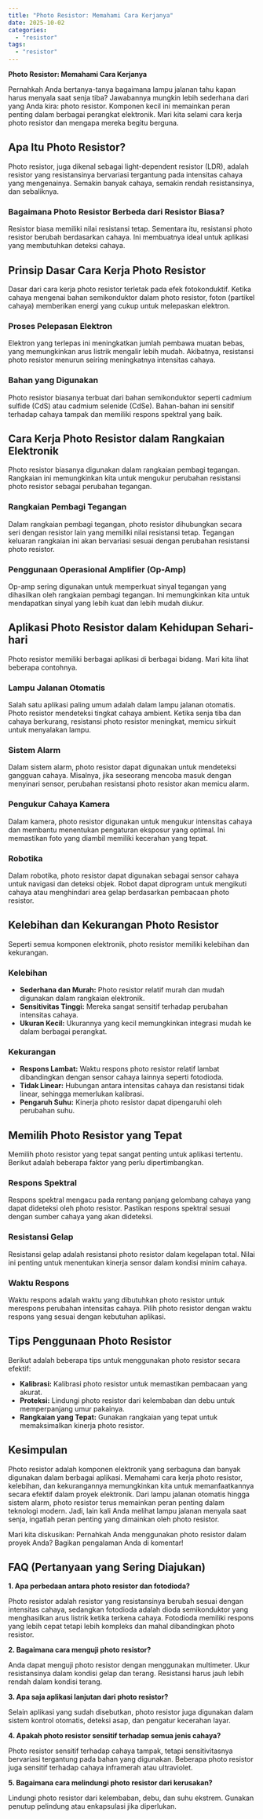 ```yaml
---
title: "Photo Resistor: Memahami Cara Kerjanya"
date: 2025-10-02
categories: 
  - "resistor"
tags: 
  - "resistor"
---
```


**Photo Resistor: Memahami Cara Kerjanya**

Pernahkah Anda bertanya-tanya bagaimana lampu jalanan tahu kapan harus menyala saat senja tiba? Jawabannya mungkin lebih sederhana dari yang Anda kira: photo resistor. Komponen kecil ini memainkan peran penting dalam berbagai perangkat elektronik. Mari kita selami cara kerja photo resistor dan mengapa mereka begitu berguna.

## Apa Itu Photo Resistor?

Photo resistor, juga dikenal sebagai light-dependent resistor (LDR), adalah resistor yang resistansinya bervariasi tergantung pada intensitas cahaya yang mengenainya. Semakin banyak cahaya, semakin rendah resistansinya, dan sebaliknya.

### Bagaimana Photo Resistor Berbeda dari Resistor Biasa?

Resistor biasa memiliki nilai resistansi tetap. Sementara itu, resistansi photo resistor berubah berdasarkan cahaya. Ini membuatnya ideal untuk aplikasi yang membutuhkan deteksi cahaya.

## Prinsip Dasar Cara Kerja Photo Resistor

Dasar dari cara kerja photo resistor terletak pada efek fotokonduktif. Ketika cahaya mengenai bahan semikonduktor dalam photo resistor, foton (partikel cahaya) memberikan energi yang cukup untuk melepaskan elektron.

### Proses Pelepasan Elektron

Elektron yang terlepas ini meningkatkan jumlah pembawa muatan bebas, yang memungkinkan arus listrik mengalir lebih mudah. Akibatnya, resistansi photo resistor menurun seiring meningkatnya intensitas cahaya.

### Bahan yang Digunakan

Photo resistor biasanya terbuat dari bahan semikonduktor seperti cadmium sulfide (CdS) atau cadmium selenide (CdSe). Bahan-bahan ini sensitif terhadap cahaya tampak dan memiliki respons spektral yang baik.

## Cara Kerja Photo Resistor dalam Rangkaian Elektronik

Photo resistor biasanya digunakan dalam rangkaian pembagi tegangan. Rangkaian ini memungkinkan kita untuk mengukur perubahan resistansi photo resistor sebagai perubahan tegangan.

### Rangkaian Pembagi Tegangan

Dalam rangkaian pembagi tegangan, photo resistor dihubungkan secara seri dengan resistor lain yang memiliki nilai resistansi tetap. Tegangan keluaran rangkaian ini akan bervariasi sesuai dengan perubahan resistansi photo resistor.

### Penggunaan Operasional Amplifier (Op-Amp)

Op-amp sering digunakan untuk memperkuat sinyal tegangan yang dihasilkan oleh rangkaian pembagi tegangan. Ini memungkinkan kita untuk mendapatkan sinyal yang lebih kuat dan lebih mudah diukur.

## Aplikasi Photo Resistor dalam Kehidupan Sehari-hari

Photo resistor memiliki berbagai aplikasi di berbagai bidang. Mari kita lihat beberapa contohnya.

### Lampu Jalanan Otomatis

Salah satu aplikasi paling umum adalah dalam lampu jalanan otomatis. Photo resistor mendeteksi tingkat cahaya ambient. Ketika senja tiba dan cahaya berkurang, resistansi photo resistor meningkat, memicu sirkuit untuk menyalakan lampu.

### Sistem Alarm

Dalam sistem alarm, photo resistor dapat digunakan untuk mendeteksi gangguan cahaya. Misalnya, jika seseorang mencoba masuk dengan menyinari sensor, perubahan resistansi photo resistor akan memicu alarm.

### Pengukur Cahaya Kamera

Dalam kamera, photo resistor digunakan untuk mengukur intensitas cahaya dan membantu menentukan pengaturan eksposur yang optimal. Ini memastikan foto yang diambil memiliki kecerahan yang tepat.

### Robotika

Dalam robotika, photo resistor dapat digunakan sebagai sensor cahaya untuk navigasi dan deteksi objek. Robot dapat diprogram untuk mengikuti cahaya atau menghindari area gelap berdasarkan pembacaan photo resistor.

## Kelebihan dan Kekurangan Photo Resistor

Seperti semua komponen elektronik, photo resistor memiliki kelebihan dan kekurangan.

### Kelebihan

- **Sederhana dan Murah:** Photo resistor relatif murah dan mudah digunakan dalam rangkaian elektronik.
- **Sensitivitas Tinggi:** Mereka sangat sensitif terhadap perubahan intensitas cahaya.
- **Ukuran Kecil:** Ukurannya yang kecil memungkinkan integrasi mudah ke dalam berbagai perangkat.

### Kekurangan

- **Respons Lambat:** Waktu respons photo resistor relatif lambat dibandingkan dengan sensor cahaya lainnya seperti fotodioda.
- **Tidak Linear:** Hubungan antara intensitas cahaya dan resistansi tidak linear, sehingga memerlukan kalibrasi.
- **Pengaruh Suhu:** Kinerja photo resistor dapat dipengaruhi oleh perubahan suhu.

## Memilih Photo Resistor yang Tepat

Memilih photo resistor yang tepat sangat penting untuk aplikasi tertentu. Berikut adalah beberapa faktor yang perlu dipertimbangkan.

### Respons Spektral

Respons spektral mengacu pada rentang panjang gelombang cahaya yang dapat dideteksi oleh photo resistor. Pastikan respons spektral sesuai dengan sumber cahaya yang akan dideteksi.

### Resistansi Gelap

Resistansi gelap adalah resistansi photo resistor dalam kegelapan total. Nilai ini penting untuk menentukan kinerja sensor dalam kondisi minim cahaya.

### Waktu Respons

Waktu respons adalah waktu yang dibutuhkan photo resistor untuk merespons perubahan intensitas cahaya. Pilih photo resistor dengan waktu respons yang sesuai dengan kebutuhan aplikasi.

## Tips Penggunaan Photo Resistor

Berikut adalah beberapa tips untuk menggunakan photo resistor secara efektif:

- **Kalibrasi:** Kalibrasi photo resistor untuk memastikan pembacaan yang akurat.
- **Proteksi:** Lindungi photo resistor dari kelembaban dan debu untuk memperpanjang umur pakainya.
- **Rangkaian yang Tepat:** Gunakan rangkaian yang tepat untuk memaksimalkan kinerja photo resistor.

## Kesimpulan

Photo resistor adalah komponen elektronik yang serbaguna dan banyak digunakan dalam berbagai aplikasi. Memahami cara kerja photo resistor, kelebihan, dan kekurangannya memungkinkan kita untuk memanfaatkannya secara efektif dalam proyek elektronik. Dari lampu jalanan otomatis hingga sistem alarm, photo resistor terus memainkan peran penting dalam teknologi modern. Jadi, lain kali Anda melihat lampu jalanan menyala saat senja, ingatlah peran penting yang dimainkan oleh photo resistor.

Mari kita diskusikan: Pernahkah Anda menggunakan photo resistor dalam proyek Anda? Bagikan pengalaman Anda di komentar!

## FAQ (Pertanyaan yang Sering Diajukan)

**1\. Apa perbedaan antara photo resistor dan fotodioda?**

Photo resistor adalah resistor yang resistansinya berubah sesuai dengan intensitas cahaya, sedangkan fotodioda adalah dioda semikonduktor yang menghasilkan arus listrik ketika terkena cahaya. Fotodioda memiliki respons yang lebih cepat tetapi lebih kompleks dan mahal dibandingkan photo resistor.

**2\. Bagaimana cara menguji photo resistor?**

Anda dapat menguji photo resistor dengan menggunakan multimeter. Ukur resistansinya dalam kondisi gelap dan terang. Resistansi harus jauh lebih rendah dalam kondisi terang.

**3\. Apa saja aplikasi lanjutan dari photo resistor?**

Selain aplikasi yang sudah disebutkan, photo resistor juga digunakan dalam sistem kontrol otomatis, deteksi asap, dan pengatur kecerahan layar.

**4\. Apakah photo resistor sensitif terhadap semua jenis cahaya?**

Photo resistor sensitif terhadap cahaya tampak, tetapi sensitivitasnya bervariasi tergantung pada bahan yang digunakan. Beberapa photo resistor juga sensitif terhadap cahaya inframerah atau ultraviolet.

**5\. Bagaimana cara melindungi photo resistor dari kerusakan?**

Lindungi photo resistor dari kelembaban, debu, dan suhu ekstrem. Gunakan penutup pelindung atau enkapsulasi jika diperlukan.
